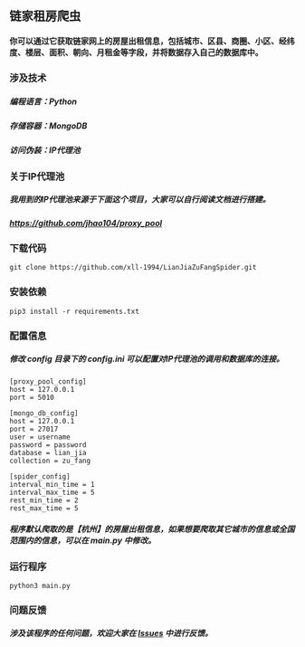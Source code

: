 ## 链家租房爬虫
#### 你可以通过它获取链家网上的房屋出租信息，包括城市、区县、商圈、小区、经纬度、楼层、面积、朝向、月租金等字段，并将数据存入自己的数据库中。
### 涉及技术
##### 编程语言：Python
##### 存储容器：MongoDB
##### 访问伪装：IP代理池
### 关于IP代理池
##### 我用到的IP代理池来源于下面这个项目，大家可以自行阅读文档进行搭建。
##### https://github.com/jhao104/proxy_pool
### 下载代码
```
git clone https://github.com/xll-1994/LianJiaZuFangSpider.git
```
### 安装依赖
```
pip3 install -r requirements.txt
```
### 配置信息
##### 修改 config 目录下的 config.ini 可以配置对IP代理池的调用和数据库的连接。
```
[proxy_pool_config]
host = 127.0.0.1
port = 5010

[mongo_db_config]
host = 127.0.0.1
port = 27017
user = username
password = password
database = lian_jia
collection = zu_fang

[spider_config]
interval_min_time = 1
interval_max_time = 5
rest_min_time = 2
rest_max_time = 5
```
##### 程序默认爬取的是【杭州】的房屋出租信息，如果想要爬取其它城市的信息或全国范围内的信息，可以在 main.py 中修改。
### 运行程序
```
python3 main.py
```
### 问题反馈
##### 涉及该程序的任何问题，欢迎大家在 [Issues](https://github.com/xll-1994/LianJiaZuFangSpider/issues) 中进行反馈。
